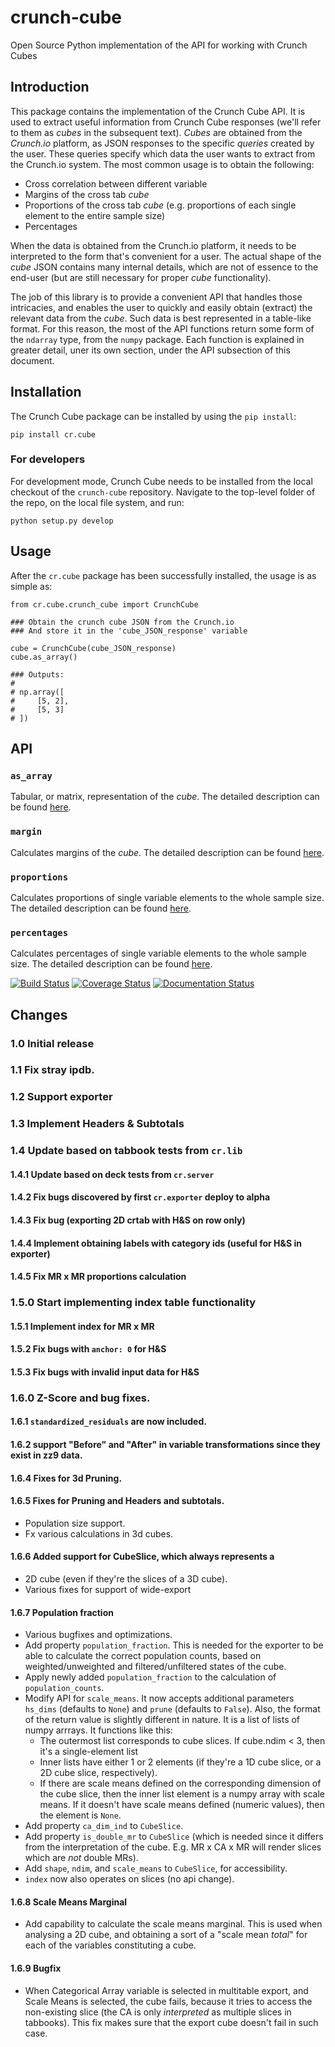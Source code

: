 # crunch-cube

Open Source Python implementation of the API for working with Crunch Cubes

## Introduction

This package contains the implementation of the Crunch Cube API. It is used to
extract useful information from Crunch Cube responses (we'll refer to them as
_cubes_ in the subsequent text). _Cubes_ are obtained from the *Crunch.io*
platform, as JSON responses to the specific _queries_ created by the user.
These queries specify which data the user wants to extract from the Crunch.io
system. The most common usage is to obtain the following:

 - Cross correlation between different variable
 - Margins of the cross tab _cube_
 - Proportions of the cross tab _cube_ (e.g. proportions of each single element to the entire sample size)
 - Percentages

When the data is obtained from the Crunch.io platform, it needs to be
interpreted to the form that's convenient for a user. The actual shape of the
_cube_ JSON contains many internal details, which are not of essence to the
end-user (but are still necessary for proper _cube_ functionality).

The job of this library is to provide a convenient API that handles those
intricacies, and enables the user to quickly and easily obtain (extract) the
relevant data from the _cube_. Such data is best represented in a table-like
format. For this reason, the most of the API functions return some form of the
`ndarray` type, from the `numpy` package. Each function is explained in greater
detail, uner its own section, under the API subsection of this document.

## Installation

The Crunch Cube package can be installed by using the `pip install`:

    pip install cr.cube


### For developers

For development mode, Crunch Cube needs to be installed from the local checkout
of the `crunch-cube` repository. Navigate to the top-level folder of the repo,
on the local file system, and run:

    python setup.py develop

## Usage

After the `cr.cube` package has been successfully installed, the usage is as
simple as:


    from cr.cube.crunch_cube import CrunchCube

    ### Obtain the crunch cube JSON from the Crunch.io
    ### And store it in the 'cube_JSON_response' variable

    cube = CrunchCube(cube_JSON_response)
    cube.as_array()

    ### Outputs:
    #
    # np.array([
    #     [5, 2],
    #     [5, 3]
    # ])

## API

### `as_array`

Tabular, or matrix, representation of the _cube_. The detailed description can
be found
[here](http://crunch-cube.readthedocs.io/en/latest/cr.cube.html#cr-cube-crunch-cube-module).

### `margin`

Calculates margins of the _cube_. The detailed description can be found
[here](http://crunch-cube.readthedocs.io/en/latest/cr.cube.html#cr-cube-crunch-cube-module).

### `proportions`

Calculates proportions of single variable elements to the whole sample size.
The detailed description can be found
[here](http://crunch-cube.readthedocs.io/en/latest/cr.cube.html#cr-cube-crunch-cube-module).

### `percentages`

Calculates percentages of single variable elements to the whole sample size.
The detailed description can be found
[here](http://crunch-cube.readthedocs.io/en/latest/cr.cube.html#cr-cube-crunch-cube-module).

[![Build Status](https://travis-ci.org/Crunch-io/crunch-cube.png?branch=master)](https://travis-ci.org/Crunch-io/crunch-cube)
[![Coverage Status](https://coveralls.io/repos/github/Crunch-io/crunch-cube/badge.svg?branch=master)](https://coveralls.io/github/Crunch-io/crunch-cube?branch=master)
[![Documentation Status](https://readthedocs.org/projects/crunch-cube/badge/?version=latest)](http://crunch-cube.readthedocs.io/en/latest/?badge=latest)


## Changes

### 1.0 Initial release

### 1.1 Fix stray ipdb.

### 1.2 Support exporter

### 1.3 Implement Headers & Subtotals

### 1.4 Update based on tabbook tests from `cr.lib`

#### 1.4.1 Update based on deck tests from `cr.server`

#### 1.4.2 Fix bugs discovered by first `cr.exporter` deploy to alpha

#### 1.4.3 Fix bug (exporting 2D crtab with H&S on row only)

#### 1.4.4 Implement obtaining labels with category ids (useful for H&S in exporter)

#### 1.4.5 Fix MR x MR proportions calculation

### 1.5.0 Start implementing index table functionality

#### 1.5.1 Implement index for MR x MR

#### 1.5.2 Fix bugs with `anchor: 0` for H&S

#### 1.5.3 Fix bugs with invalid input data for H&S

### 1.6.0 Z-Score and bug fixes.

#### 1.6.1 `standardized_residuals` are now included.

#### 1.6.2 support "Before" and "After" in variable transformations since they exist in zz9 data.

#### 1.6.4 Fixes for 3d Pruning.

#### 1.6.5 Fixes for Pruning and Headers and subtotals.
- Population size support.
- Fx various calculations in 3d cubes.

#### 1.6.6 Added support for CubeSlice, which always represents a
- 2D cube (even if they're the slices of a 3D cube).
- Various fixes for support of wide-export

#### 1.6.7 Population fraction
- Various bugfixes and optimizations.
- Add property `population_fraction`. This is needed for the exporter to be able to calculate the correct population counts, based on weighted/unweighted and filtered/unfiltered states of the cube.
- Apply newly added `population_fraction` to the calculation of `population_counts`.
- Modify API for `scale_means`. It now accepts additional parameters `hs_dims` (defaults to `None`) and `prune` (defaults to `False`). Also, the format of the return value is slightly different in nature. It is a list of lists of numpy arrrays. It functions like this:
    - The outermost list corresponds to cube slices. If cube.ndim < 3, then it's a single-element list
    - Inner lists have either 1 or 2 elements (if they're a 1D cube slice, or a 2D cube slice, respectively).
    - If there are scale means defined on the corresponding dimension of the cube slice, then the inner list element is a numpy array with scale means. If it doesn't have scale means defined (numeric values), then the element is `None`.
- Add property `ca_dim_ind` to `CubeSlice`.
- Add property `is_double_mr` to `CubeSlice` (which is needed since it differs from the interpretation of the cube. E.g. MR x CA x MR will render slices which are *not* double MRs).
- Add `shape`, `ndim`, and `scale_means` to `CubeSlice`, for accessibility.
- `index` now also operates on slices (no api change).

#### 1.6.8 Scale Means Marginal
- Add capability to calculate the scale means marginal. This is used when analysing a 2D cube, and obtaining a sort of a "scale mean _total_" for each of the variables constituting a cube.

#### 1.6.9 Bugfix
- When Categorical Array variable is selected in multitable export, and Scale Means is selected, the cube fails, because it tries to access the non-existing slice (the CA is only _interpreted_ as multiple slices in tabbooks). This fix makes sure that the export cube doesn't fail in such case.
